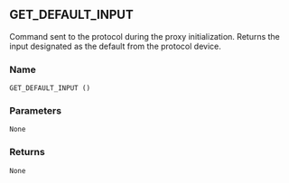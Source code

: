 ## GET\_DEFAULT\_INPUT

Command sent to the protocol during the proxy initialization. Returns the input designated as the default  from the protocol device.


### Name

`GET_DEFAULT_INPUT ()`


### Parameters

`None`


### Returns

`None`
